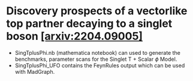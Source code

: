 # Discovery prospects of a vectorlike top partner decaying to a singlet boson [[arxiv:2204.09005]](https://inspirehep.net/literature/2069268)

- SingTplusPhi.nb (mathematica notebook) can used to generate the benchmarks, parameter scans for the Singlet T + Scalar $\phi$ Model.
- SingTplusPhi_UFO contains the FeynRules output which can be used with MadGraph.
